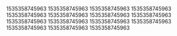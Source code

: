 1535358745963
1535358745963
1535358745963
1535358745963
1535358745963
1535358745963
1535358745963
1535358745963
1535358745963
1535358745963
1535358745963
1535358745963
1535358745963
1535358745963
1535358745963